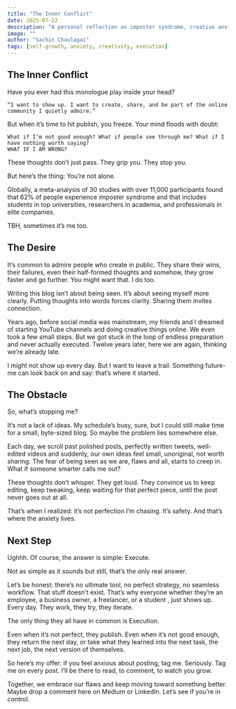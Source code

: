 ```yaml
---
title: "The Inner Conflict"
date: 2025-07-22
description: "A personal reflection on imposter syndrome, creative anxiety, and the power of execution."
image: ""
author: "Sachin Chaulagai"
tags: [self-growth, anxiety, creativity, execution]
---
```


## The Inner Conflict

Have you ever had this monologue play inside your head?

    “I want to show up. I want to create, share, and be part of the online community I quietly admire.”

But when it’s time to hit publish, you freeze. Your mind floods with doubt:

    What if I’m not good enough? What if people see through me? What if I have nothing worth saying?
    WHAT IF I AM WRONG?

These thoughts don’t just pass. They grip you. They stop you.

But here’s the thing: You’re not alone.

Globally, a meta-analysis of 30 studies with over 11,000 participants found that 62% of people experience imposter syndrome and that includes students in top universities, researchers in academia, and professionals in elite companies.

TBH, sometimes it’s me too.

## The Desire

It’s common to admire people who create in public. They share their wins, their failures, even their half-formed thoughts and somehow, they grow faster and go further. You might want that. I do too.

Writing this blog isn’t about being seen. It’s about seeing myself more clearly. Putting thoughts into words forces clarity. Sharing them invites connection.

Years ago, before social media was mainstream, my friends and I dreamed of starting YouTube channels and doing creative things online. We even took a few small steps. But we got stuck in the loop of endless preparation and never actually executed. Twelve years later, here we are again, thinking we’re already late.

I might not show up every day. But I want to leave a trail. Something future-me can look back on and say: that’s where it started.

## The Obstacle

So, what’s stopping me?

It’s not a lack of ideas. My schedule’s busy, sure, but I could still make time for a small, byte-sized blog. So maybe the problem lies somewhere else.

Each day, we scroll past polished posts, perfectly written tweets, well-edited videos and suddenly, our own ideas feel small, unoriginal, not worth sharing. The fear of being seen as we are, flaws and all, starts to creep in. What if someone smarter calls me out?

These thoughts don’t whisper. They get loud. They convince us to keep editing, keep tweaking, keep waiting for that perfect piece, until the post never goes out at all.

That’s when I realized: it’s not perfection I’m chasing. It’s safety. And that’s where the anxiety lives.

## Next Step

Ughhh. Of course, the answer is simple: Execute.

Not as simple as it sounds but still, that’s the only real answer.

Let’s be honest: there’s no ultimate tool, no perfect strategy, no seamless workflow. That stuff doesn’t exist. That’s why everyone whether they’re an employee, a business owner, a freelancer, or a student , just shows up. Every day. They work, they try, they iterate.

The only thing they all have in common is Execution.

Even when it’s not perfect, they publish. Even when it’s not good enough, they return the next day, or take what they learned into the next task, the next job, the next version of themselves.

So here’s my offer: if you feel anxious about posting, tag me. Seriously. Tag me on every post. I’ll be there to read, to comment, to watch you grow.

Together, we embrace our flaws and keep moving toward something better.
Maybe drop a comment here on Medium or LinkedIn. Let’s see if you’re in control.
